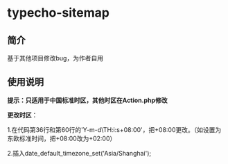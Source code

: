 # typecho-sitemap
## 简介
基于其他项目修改bug，为作者自用
## 使用说明
**提示：只适用于中国标准时区，其他时区在Action.php修改**

**更改时区**：

1.在代码第36行和第60行的'Y-m-d\TH:i:s\+08\:00'，把+08\:00更改。（如设置为东欧标准时间，把+08\:00改为+02\:00）

2.插入date_default_timezone_set('Asia/Shanghai'); 
